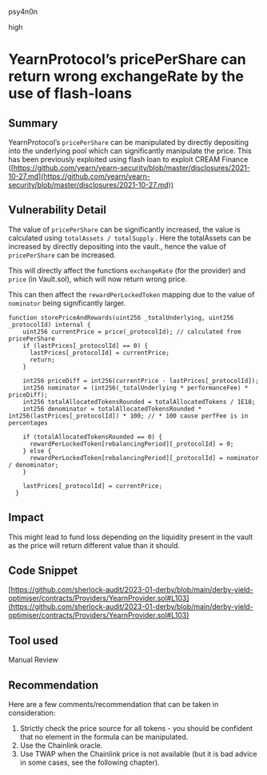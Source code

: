 psy4n0n

high

# YearnProtocol’s pricePerShare can return wrong exchangeRate by the use of flash-loans

## Summary

YearnProtocol’s `pricePerShare` can be manipulated by directly depositing into the underlying pool which can significantly manipulate the price. This has been previously exploited using flash loan to exploit CREAM Finance ([https://github.com/yearn/yearn-security/blob/master/disclosures/2021-10-27.md](https://github.com/yearn/yearn-security/blob/master/disclosures/2021-10-27.md)) 

## Vulnerability Detail

The value of `pricePerShare` can be significantly increased, the value is calculated using `totalAssets / totalSupply` . Here the totalAssets can be increased by directly depositing into the vault., hence the value of `pricePerShare` can be increased. 

This will directly affect the functions `exchangeRate` (for the provider) and `price` (in Vault.sol), which will now return wrong price.

This can then affect the `rewardPerLockedToken` mapping due to the value of `nominator` being significantly larger.

```solidity
function storePriceAndRewards(uint256 _totalUnderlying, uint256 _protocolId) internal {
    uint256 currentPrice = price(_protocolId); // calculated from pricePerShare
    if (lastPrices[_protocolId] == 0) {
      lastPrices[_protocolId] = currentPrice;
      return;
    }

    int256 priceDiff = int256(currentPrice - lastPrices[_protocolId]);
    int256 nominator = (int256(_totalUnderlying * performanceFee) * priceDiff);
    int256 totalAllocatedTokensRounded = totalAllocatedTokens / 1E18;
    int256 denominator = totalAllocatedTokensRounded * int256(lastPrices[_protocolId]) * 100; // * 100 cause perfFee is in percentages

    if (totalAllocatedTokensRounded == 0) {
      rewardPerLockedToken[rebalancingPeriod][_protocolId] = 0;
    } else {
      rewardPerLockedToken[rebalancingPeriod][_protocolId] = nominator / denominator;
    }

    lastPrices[_protocolId] = currentPrice;
  }
```

## Impact

This might lead to fund loss depending on the liquidity present in the vault as the price will return different value than it should. 

## Code Snippet

[https://github.com/sherlock-audit/2023-01-derby/blob/main/derby-yield-optimiser/contracts/Providers/YearnProvider.sol#L103](https://github.com/sherlock-audit/2023-01-derby/blob/main/derby-yield-optimiser/contracts/Providers/YearnProvider.sol#L103)

## Tool used

Manual Review

## Recommendation

Here are a few comments/recommendation that can be taken in consideration:

1. Strictly check the price source for all tokens - you should be confident that no element in the formula can be manipulated. 
2. Use the Chainlink oracle. 
3. Use TWAP when the Chainlink price is not available (but it is bad advice in some cases, see the following chapter).